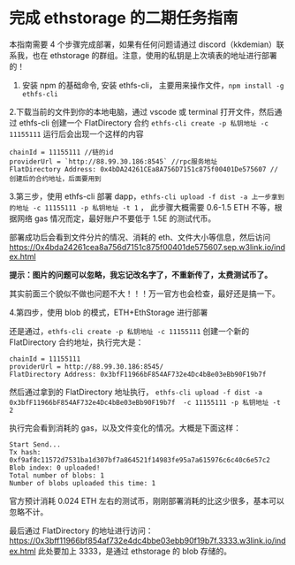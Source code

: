 # 完成 ethstorage 的二期任务指南

本指南需要 4 个步骤完成部署，如果有任何问题请通过 discord（kkdemian）联系我，也在 ethstorage 的群组。注意，使用的私钥是上次填表的地址进行部署的！

1. 安装 npm 的基础命令, 安装 ethfs-cli， 主要用来操作文件，`npm install -g ethfs-cli`

2.下载当前的文件到你的本地电脑，通过 vscode 或 terminal 打开文件，然后通过 ethfs-cli 创建一个 FlatDirectory 合约 `ethfs-cli create -p 私钥地址 -c 11155111`
运行后会出现一个这样的内容

```
chainId = 11155111 //链的id
providerUrl = `http://88.99.30.186:8545` //rpc服务地址
FlatDirectory Address: 0x4bDA24261CEa8A756D7151c875f00401De575607 // 创建后的合约地址，后面要用到
```

3.第三步，使用 ethfs-cli 部署 dapp，`ethfs-cli upload -f dist -a 上一步拿到的地址 -c 11155111 -p 私钥地址 -t 1` ， 此步骤大概需要 0.6-1.5 ETH 不等，根据网络 gas 情况而定，最好账户不要低于 1.5E 的测试代币。

部署成功后会看到文件分片的情况、消耗的 eth、文件大小等信息，然后访问 <https://0x4bda24261cea8a756d7151c875f00401de575607.sep.w3link.io/index.html>

**提示：图片的问题可以忽略，我忘记改名字了，不重新传了，太费测试币了。**

其实前面三个貌似不做也问题不大！！！万一官方也会检查，最好还是搞一下。

4.第四步，使用 blob 的模式，ETH+EthStorage 进行部署

还是通过，`ethfs-cli create -p 私钥地址 -c 11155111` 创建一个新的 FlatDirectory 合约地址，执行完大是：

```
chainId = 11155111
providerUrl = http://88.99.30.186:8545/
FlatDirectory Address: 0x3bfF11966bF854AF732e4Dc4bBe03eBb90F19b7f
```

然后通过拿到的 FlatDirectory 地址执行， `ethfs-cli upload -f dist -a 0x3bfF11966bF854AF732e4Dc4bBe03eBb90F19b7f  -c 11155111 -p 私钥地址 -t 2`

执行完会看到消耗的 gas，以及文件变化的情况。大概是下面这样：

```
Start Send...
Tx hash: 0xf9af8c11572d7531ba1d307bf7a864521f14983fe95a7a615976c6c40c6e57c2
Blob index: 0 uploaded!
Total number of blobs: 1
Number of blobs uploaded this time: 1
```

官方预计消耗 0.024 ETH 左右的测试币，刚刚部署消耗的比这少很多，基本可以忽略不计。

最后通过 FlatDirectory 的地址进行访问：<https://0x3bff11966bf854af732e4dc4bbe03ebb90f19b7f.3333.w3link.io/index.html> 此处要加上 3333，是通过 ethstorage 的 blob 存储的。

